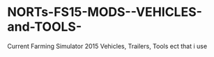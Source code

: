 NORTs-FS15-MODS--VEHICLES-and-TOOLS-
====================================

Current Farming Simulator 2015 Vehicles, Trailers, Tools ect that i use
